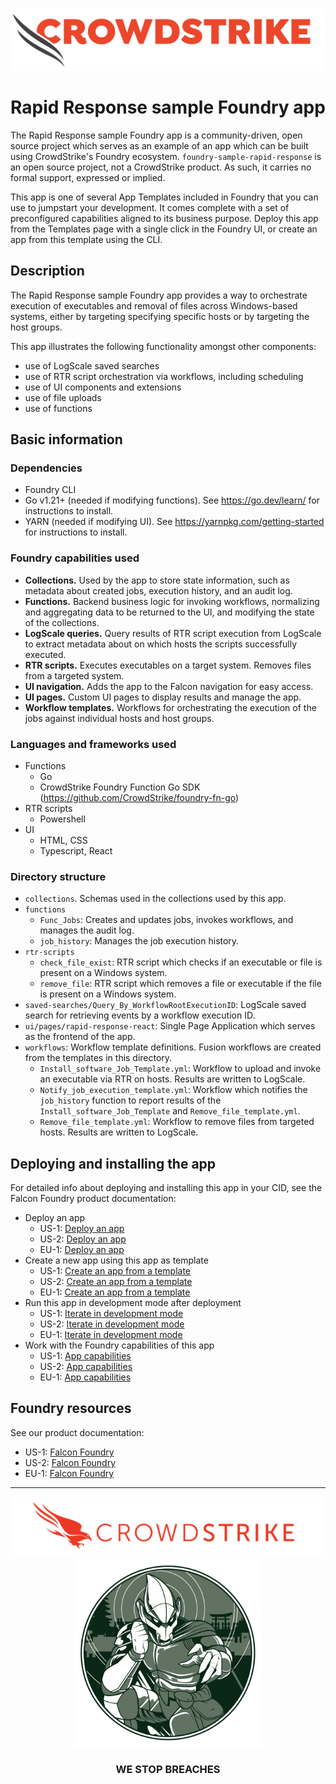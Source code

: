 ![CrowdStrike Falcon](/docs/asset/cs-logo.png?raw=true)

# Rapid Response sample Foundry app

The Rapid Response sample Foundry app is a community-driven, open source project which serves as an example of an app which can be built using CrowdStrike's Foundry ecosystem.
`foundry-sample-rapid-response` is an open source project, not a CrowdStrike product. As such, it carries no formal support, expressed or implied.

This app is one of several App Templates included in Foundry that you can use to jumpstart your development. It comes complete with a set of 
preconfigured capabilities aligned to its business purpose. Deploy this app from the Templates page with a single click in the Foundry UI, or 
create an app from this template using the CLI.

## Description

The Rapid Response sample Foundry app provides a way to orchestrate execution of executables and removal of files
across Windows-based systems, either by targeting specifying specific hosts or by targeting the host groups.

This app illustrates the following functionality amongst other components:
* use of LogScale saved searches
* use of RTR script orchestration via workflows, including scheduling
* use of UI components and extensions
* use of file uploads
* use of functions

## Basic information

### Dependencies

* Foundry CLI
* Go v1.21+ (needed if modifying functions).  See https://go.dev/learn/ for instructions to install.
* YARN (needed if modifying UI).  See https://yarnpkg.com/getting-started for instructions to install.

### Foundry capabilities used

* **Collections.**  Used by the app to store state information, such as metadata about created jobs, execution history, and an audit log.
* **Functions.**  Backend business logic for invoking workflows, normalizing and aggregating data to be returned to the UI, and modifying the state of the collections.
* **LogScale queries.**  Query results of RTR script execution from LogScale to extract metadata about on which hosts the scripts successfully executed.
* **RTR scripts.**  Executes executables on a target system.  Removes files from a targeted system.
* **UI navigation.**  Adds the app to the Falcon navigation for easy access.
* **UI pages.**  Custom UI pages to display results and manage the app.
* **Workflow templates.**  Workflows for orchestrating the execution of the jobs against individual hosts and host groups.

### Languages and frameworks used

* Functions
  * Go
  * CrowdStrike Foundry Function Go SDK (https://github.com/CrowdStrike/foundry-fn-go)
* RTR scripts
  * Powershell
* UI
  * HTML, CSS
  * Typescript, React

### Directory structure

* `collections`.  Schemas used in the collections used by this app.
* `functions`
  * `Func_Jobs`:  Creates and updates jobs, invokes workflows, and manages the audit log.
  * `job_history`:  Manages the job execution history.
* `rtr-scripts`
  * `check_file_exist`:  RTR script which checks if an executable or file is present on a Windows system.
  * `remove_file`:  RTR script which removes a file or executable if the file is present on a Windows system.
* `saved-searches/Query_By_WorkflowRootExecutionID`:  LogScale saved search for retrieving events by a workflow execution ID.
* `ui/pages/rapid-response-react`:  Single Page Application which serves as the frontend of the app.
* `workflows`: Workflow template definitions.  Fusion workflows are created from the templates in this directory.
  * `Install_software_Job_Template.yml`: Workflow to upload and invoke an executable via RTR on hosts. Results are written to LogScale.
  * `Notify_job_execution_template.yml`: Workflow which notifies the `job_history` function to report results of the `Install_software_Job_Template` and `Remove_file_template.yml`.
  * `Remove_file_template.yml`: Workflow to remove files from targeted hosts.  Results are written to LogScale.

## Deploying and installing the app

For detailed info about deploying and installing this app in your CID, see the Falcon Foundry product documentation:

* Deploy an app
  * US-1: [Deploy an app](https://falcon.crowdstrike.com/documentation/page/ofd46a1c/deploy-an-app)
  * US-2: [Deploy an app](https://falcon.us-2.crowdstrike.com/documentation/page/ofd46a1c/deploy-an-app)
  * EU-1: [Deploy an app](https://falcon.eu-1.crowdstrike.com/documentation/page/ofd46a1c/deploy-an-app)
* Create a new app using this app as template
  * US-1: [Create an app from a template](https://falcon.crowdstrike.com/documentation/page/l159717b/create-an-app#c4378b86)
  * US-2: [Create an app from a template](https://falcon.us-2.crowdstrike.com/documentation/page/l159717b/create-an-app#c4378b86)
  * EU-1: [Create an app from a template](https://falcon.eu-1.crowdstrike.com/documentation/page/l159717b/create-an-app#c4378b86)
* Run this app in development mode after deployment
  * US-1: [Iterate in development mode](https://falcon.crowdstrike.com/documentation/page/fb88e442/view-and-manage-apps#d5175ae2)
  * US-2: [Iterate in development mode](https://falcon.us-2.crowdstrike.com/documentation/page/fb88e442/view-and-manage-apps#d5175ae2)
  * EU-1: [Iterate in development mode](https://falcon.eu-1.crowdstrike.com/documentation/page/fb88e442/view-and-manage-apps#d5175ae2)
* Work with the Foundry capabilities of this app
  * US-1: [App capabilities](https://falcon.crowdstrike.com/documentation/category/u0daabab/app-capabilities)
  * US-2: [App capabilities](https://falcon.us-2.crowdstrike.com/documentation/category/u0daabab/app-capabilities)
  * EU-1: [App capabilities](https://falcon.eu-1.crowdstrike.com/documentation/category/u0daabab/app-capabilities)

## Foundry resources

See our product documentation:
* US-1: [Falcon Foundry](https://falcon.crowdstrike.com/documentation/category/c3d64B8e/falcon-foundry)
* US-2: [Falcon Foundry](https://falcon.us-2.crowdstrike.com/documentation/category/c3d64B8e/falcon-foundry)
* EU-1: [Falcon Foundry](https://falcon.eu-1.crowdstrike.com/documentation/category/c3d64B8e/falcon-foundry)

---

<p align="center"><img src="https://raw.githubusercontent.com/CrowdStrike/falconpy/main/docs/asset/cs-logo-footer.png"><BR/><img width="300px" src="https://raw.githubusercontent.com/CrowdStrike/falconpy/main/docs/asset/adversary-goblin-panda.png"></P>
<h3><P align="center">WE STOP BREACHES</P></h3>
